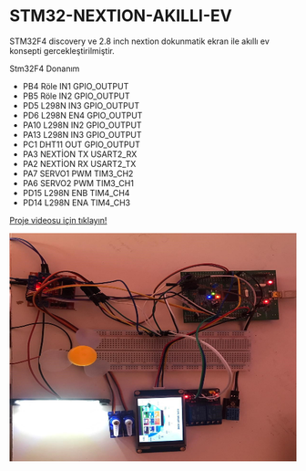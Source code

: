 # STM32-NEXTION-AKILLI-EV
STM32F4 discovery ve 2.8 inch nextion dokunmatik ekran ile akıllı ev konsepti gercekleştirilmiştir.

Stm32F4	           Donanım       <br/>
- PB4	  Röle IN1	  GPIO_OUTPUT <br>
- PB5  	Röle IN2	  GPIO_OUTPUT  <br>
- PD5 	L298N IN3	  GPIO_OUTPUT <br>
- PD6 	L298N EN4	  GPIO_OUTPUT <br>
- PA10	L298N IN2	  GPIO_OUTPUT <br>
- PA13	L298N IN3	  GPIO_OUTPUT <br>
- PC1 	DHT11 OUT	  GPIO_OUTPUT <br>
- PA3 	NEXTİON TX	USART2_RX <br>
- PA2	  NEXTİON RX	USART2_TX <br>
- PA7	  SERVO1 PWM	TIM3_CH2 <br>
- PA6	  SERVO2 PWM	TIM3_CH1 <br>
- PD15	L298N ENB	  TIM4_CH4  <br>
- PD14	L298N ENA	  TIM4_CH3 <br>

[Proje videosu için tıklayın!](https://drive.google.com/file/d/1z7vDsN92Ig8RMZQRaHtlpjLcWSlXltZZ/view?usp=sharing)

<img src="final_photo.jpg" width="600" height="400">

